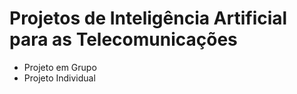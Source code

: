 # Projetos de Inteligência Artificial para as Telecomunicações
- Projeto em Grupo
- Projeto Individual
